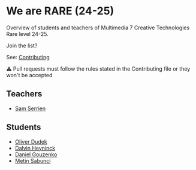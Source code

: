 # We are RARE (24-25)

Overview of students and teachers of Multimedia 7 Creative Technologies Rare level 24-25.

Join the list?

See: [Contributing](./CONTRIBUTING.md)

⚠️ Pull requests must follow the rules stated in the Contributing file or they won't be accepted

## Teachers

* [Sam Serrien](./people/sam_serrien.md)

## Students

* [Oliver Dudek](./people/oliver_dudek.md)
* [Dalvin Heyninck](./people/dalvin.heyninck.md)
* [Daniel Gouzenko](./people/daniel_gouzenko.md)
* [Metin Sabunci](./people/Metin_Sabunci.md)

